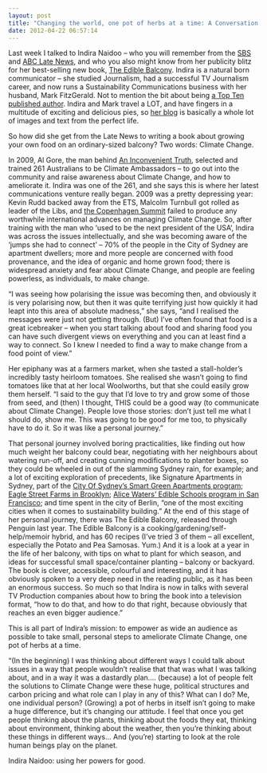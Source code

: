 ```yaml
---
layout: post
title: "Changing the world, one pot of herbs at a time: A Conversation with Indira Naidoo"
date: 2012-04-22 06:57:14
---
```


Last week I talked to Indira Naidoo – who you will remember from the <a href="http://www.youtube.com/watch?v=TrpQ2hus48A&feature=youtu.be" target="_blank">SBS</a> and <a href="http://www.youtube.com/watch?v=FXfNovgbf9A&feature=youtu.be" target="_blank">ABC Late News</a>, and who you also might know from her publicity blitz for her best-selling new book, <a href="http://www.penguin.com.au/products/9781921382536/edible-balcony" target="_blank">The Edible Balcony</a>. Indira is a natural born communicator – she studied Journalism, had a successful TV Journalism career, and now runs a Sustainability Communications business with her husband, Mark FitzGerald. Not to mention the bit about being <a href="http://saucyonion.blogspot.com.au/2012/02/edible-balcony-bestseller.html" target="_blank">a Top Ten published author</a>. Indira and Mark travel a LOT, and have fingers in a multitude of exciting and delicious pies, so <a href="http://saucyonion.blogspot.com.au/" target="_blank">her blog</a> is basically a whole lot of images and text from the perfect life.

So how did she get from the Late News to writing a book about growing your own food on an ordinary-sized balcony? Two words: Climate Change.

In 2009, Al Gore, the man behind <a href="http://www.youtube.com/watch?v=wnjx6KETmi4&feature=youtu.be" target="_blank">An Inconvenient Truth</a>, selected and trained 261 Australians to be Climate Ambassadors – to go out into the community and raise awareness about Climate Change, and how to ameliorate it. Indira was one of the 261, and she says this is where her latest communications venture really began. 2009 was a pretty depressing year: Kevin Rudd backed away from the ETS, Malcolm Turnbull got rolled as leader of the Libs, and <a href="http://www.guardian.co.uk/commentisfree/2009/dec/19/copenhagen-climate-change-conference-obama" target="_blank">the Copenhagen Summit</a> failed to produce any worthwhile international advances on managing Climate Change. So, after training with the man who ‘used to be the next president of the USA’, Indira was across the issues intellectually, and she was becoming aware of the ‘jumps she had to connect’ – 70% of the people in the City of Sydney are apartment dwellers; more and more people are concerned with food provenance, and the idea of organic and home grown food; there is widespread anxiety and fear about Climate Change, and people are feeling powerless, as individuals, to make change.

“I was seeing how polarising the issue was becoming then, and obviously it is very polarising now, but then it was quite terrifying just how quickly it had leapt into this area of absolute madness,” she says, “and I realised the messages were just not getting through. (But) I’ve often found that food is a great icebreaker – when you start talking about food and sharing food you can have such divergent views on everything and you can at least find a way to connect. So I knew I needed to find a way to make change from a food point of view.”

Her epiphany was at a farmers market, when she tasted a stall-holder’s incredibly tasty heirloom tomatoes. She realised she wasn’t going to find tomatoes like that at her local Woolworths, but that she could easily grow them herself. “I said to the guy that I’d love to try and grow some of those from seed, and (then) I thought, THIS could be a good way (to communicate about Climate Change). People love those stories: don’t just tell me what I should do, show me. This was going to be good for me too, to physically have to do it. So it was like a personal journey.”

That personal journey involved boring practicalities, like finding out how much weight her balcony could bear, negotiating with her neighbours about watering run-off, and creating cunning modifications to planter boxes, so they could be wheeled in out of the slamming Sydney rain, for example; and a lot of exciting exploration of precedents, like Signature Apartments in Sydney, part of the <a href="http://www.cityofsydney.nsw.gov.au/environment/GreenVillages/GreenApartments.asp" target="_blank">City Of Sydney’s Smart Green Apartments program</a>; <a href="http://rooftopfarms.org/about/" target="_blank">Eagle Street Farms in Brooklyn</a>; <a href="http://www.youtube.com/watch?v=hy0O8JqOECo&feature=youtu.be" target="_blank">Alice Waters’ Edible Schools program in San Francisco</a>; and time spent in the city of Berlin, “one of the most exciting cities when it comes to sustainability building.” At the end of this stage of her personal journey, there was The Edible Balcony, released through Penguin last year. The Edible Balcony is a cooking/gardening/self-help/memoir hybrid, and has 60 recipes (I’ve tried 3 of them – all excellent, especially the Potato and Pea Samosas. Yum.) And it is a look at a year in the life of her balcony, with tips on what to plant for which season, and ideas for successful small space/container planting – balcony or backyard. The book is clever, accessible, colourful and interesting, and it has obviously spoken to a very deep need in the reading public, as it has been an enormous success. So much so that Indira is now in talks with several TV Production companies about how to bring the book into a television format, “how to do that, and how to do that right, because obviously that reaches an even bigger audience.”

This is all part of Indira’s mission: to empower as wide an audience as possible to take small, personal steps to ameliorate Climate Change, one pot of herbs at a time.

“(In the beginning) I was thinking about different ways I could talk about issues in a way that people wouldn’t realise that that was what I was talking about, and in a way it was a dastardly plan.... (because) a lot of people felt the solutions to Climate Change were these huge, political structures and carbon pricing and what role can I play in any of this? What can I do? Me, one individual person? (Growing) a pot of herbs in itself isn’t going to make a huge difference, but it’s changing our attitude. I feel that once you get people thinking about the plants, thinking about the foods they eat, thinking about environment, thinking about the weather, then you’re thinking about these things in different ways... And (you’re) starting to look at the role human beings play on the planet.

<div class="page" title="Page 2">
  <p>
    Indira Naidoo: using her powers for good.
  </p>
</div>
